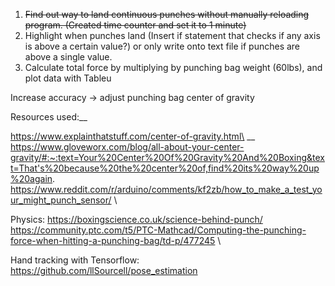 1. <s>Find out way to land continuous punches without manually reloading program. (Created time counter and set it to 1 minute)</s>
2. Highlight when punches land (Insert if statement that checks if any axis is above a certain value?) or only write onto text file if punches are above a single value.
3. Calculate total force by multiplying by punching bag weight (60lbs), and plot data with Tableu


Increase accuracy -> adjust punching bag center of gravity

Resources used:__

https://www.explainthatstuff.com/center-of-gravity.html\ __
https://www.gloveworx.com/blog/all-about-your-center-gravity/#:~:text=Your%20Center%20Of%20Gravity%20And%20Boxing&text=That's%20because%20the%20center%20of,find%20its%20way%20up%20again. \
https://www.reddit.com/r/arduino/comments/kf2zb/how_to_make_a_test_your_might_punch_sensor/ \

Physics:
https://boxingscience.co.uk/science-behind-punch/ \
https://community.ptc.com/t5/PTC-Mathcad/Computing-the-punching-force-when-hitting-a-punching-bag/td-p/477245 \

Hand tracking with Tensorflow:
https://github.com/llSourcell/pose_estimation
